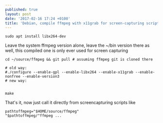 ```yaml
---
published: true
layout: post
date: '2017-02-16 17:24 +0100'
title: 'Debian, compile ffmpeg with x11grab for screen-capturing scripts'
---
```

    sudo apt install libx264-dev

Leave the system ffmpeg version alone, leave the ~/bin version there as well, this compiled one is only ever used for screen capturing

    cd ~/source/ffmpeg && git pull # assuming ffmpeg git is cloned there
    
    # old way:
    #./configure --enable-gpl --enable-libx264 --enable-x11grab --enable-nonfree --enable-version3
    # new way:
    
    
    make
    
That's it, now just call it directly from screencapturing scripts like 

    pathtoffmpeg="$HOME/source/ffmpeg"
    "$pathtoffmpeg/"ffmpeg ...
